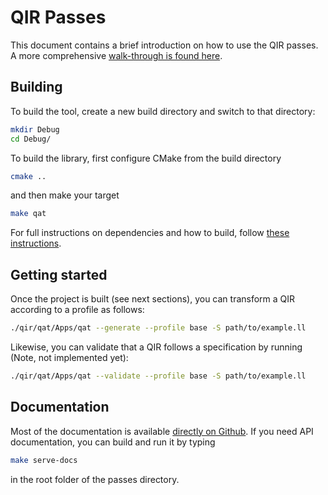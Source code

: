 # QIR Passes

This document contains a brief introduction on how to use the QIR passes. A more comprehensive [walk-through is found here](./docs/src/index.md).

## Building

To build the tool, create a new build directory and switch to that directory:

```sh
mkdir Debug
cd Debug/
```

To build the library, first configure CMake from the build directory

```sh
cmake ..
```

and then make your target

```sh
make qat
```

For full instructions on dependencies and how to build, follow [these instructions](./docs/src/UserGuide/BuildingLibrary.md).

## Getting started

Once the project is built (see next sections), you can transform a QIR according to a profile as follows:

```sh
./qir/qat/Apps/qat --generate --profile base -S path/to/example.ll
```

Likewise, you can validate that a QIR follows a specification by running (Note, not implemented yet):

```sh
./qir/qat/Apps/qat --validate --profile base -S path/to/example.ll
```

## Documentation

Most of the documentation is available [directly on Github](./docs/src/index.md). If you need API documentation, you can build and run it by typing

```sh
make serve-docs
```

in the root folder of the passes directory.

